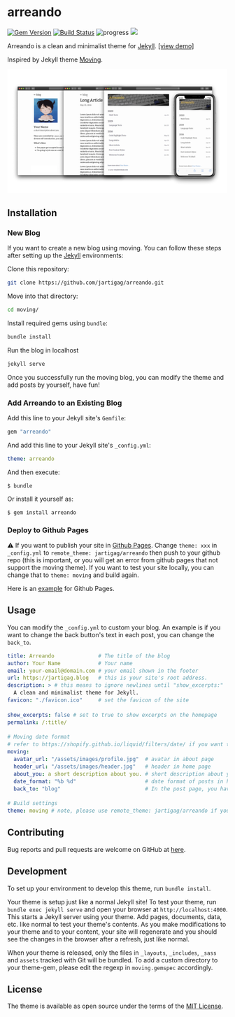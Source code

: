 # arreando

[![Gem Version](https://badge.fury.io/rb/arreando.svg)](https://badge.fury.io/rb/arreando) [![Build Status](https://travis-ci.com/jartigag/arreando.svg?branch=master)](https://travis-ci.org/jartigag/arreando) ![progress](https://img.shields.io/badge/progress-releasing-blue.svg) ![](https://img.shields.io/gem/dt/arreando)

Arreando is a clean and minimalist theme for [Jekyll](https://jekyllrb.com/). [[view demo]](https://jartigag.github.io/arreando)

Inspired by Jekyll theme [Moving](https://github.com/huangyz0918/moving).

![](./github/banner.png)


## Installation

### New Blog
If you want to create a new blog using moving. You can follow these steps after setting up the [Jekyll](https://jekyllrb.com) environments:

Clone this repository:
```bash
git clone https://github.com/jartigag/arreando.git
```

Move into that directory:
```bash
cd moving/
```

Install required gems using `bundle`:
```bash
bundle install
```

Run the blog in localhost
```bash
jekyll serve
```

Once you successfully run the moving blog, you can modify the theme and add posts by yourself, have fun!

### Add Arreando to an Existing Blog

Add this line to your Jekyll site's `Gemfile`:

```ruby
gem "arreando"
```

And add this line to your Jekyll site's `_config.yml`:

```yaml
theme: arreando
```

And then execute:

    $ bundle

Or install it yourself as:

    $ gem install arreando

### Deploy to Github Pages

:warning: If you want to publish your site in [Github Pages](https://pages.github.com/). Change `theme: xxx` in `_config.yml` to `remote_theme: jartigag/arreando` then push to your github repo (this is important, or you will get an error from github pages that not support the moving theme). If you want to test your site locally, you can change that to `theme: moving` and build again.

Here is an [example](https://github.com/jartigag/blog) for Github Pages.


## Usage

You can modify the `_config.yml` to custom your blog. An example is if you want to change the back button's text in each post, you can change the `back_to`.

```yaml
title: Arreando              # The title of the blog
author: Your Name            # Your name
email: your-email@domain.com # your email shown in the footer
url: https://jartigag.blog   # this is your site's root address.
description: > # this means to ignore newlines until "show_excerpts:"
  A clean and minimalist theme for Jekyll.
favicon: "./favicon.ico"     # set the favicon of the site

show_excerpts: false # set to true to show excerpts on the homepage
permalink: /:title/

# Moving date format
# refer to https://shopify.github.io/liquid/filters/date/ if you want to customize this
moving:
  avatar_url: "/assets/images/profile.jpg"  # avatar in about page
  header_url: "/assets/images/header.jpg"   # header in home page
  about_you: a short description about you. # short description about you in about page
  date_format: "%b %d"                      # date format of posts in home page
  back_to: "blog"                           # In the post page, you have a back button above the title, you can custom the text by yourself.

# Build settings
theme: moving # note, please use remote_theme: jartigag/arreando if you want to publish to Github Pages.
```



## Contributing

Bug reports and pull requests are welcome on GitHub at [here](https://github.com/jartigag/arreando).

## Development

To set up your environment to develop this theme, run `bundle install`.

Your theme is setup just like a normal Jekyll site! To test your theme, run `bundle exec jekyll serve` and open your browser at `http://localhost:4000`. This starts a Jekyll server using your theme. Add pages, documents, data, etc. like normal to test your theme's contents. As you make modifications to your theme and to your content, your site will regenerate and you should see the changes in the browser after a refresh, just like normal.

When your theme is released, only the files in `_layouts`, `_includes`, `_sass` and `assets` tracked with Git will be bundled.
To add a custom directory to your theme-gem, please edit the regexp in `moving.gemspec` accordingly.

## License

The theme is available as open source under the terms of the [MIT License](https://opensource.org/licenses/MIT).

